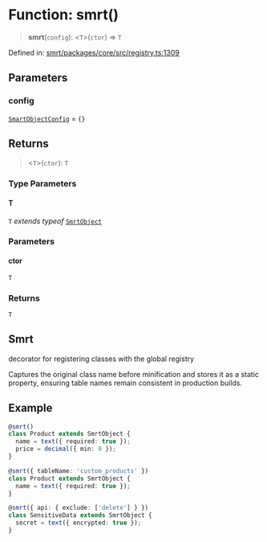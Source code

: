 # Function: smrt()

> **smrt**(`config`): \<`T`\>(`ctor`) => `T`

Defined in: [smrt/packages/core/src/registry.ts:1309](https://github.com/happyvertical/smrt/blob/3e10e04571f8229dee5c87ee2f9b9b06c6c49f12/packages/core/src/registry.ts#L1309)

## Parameters

### config

[`SmartObjectConfig`](../interfaces/SmartObjectConfig.md) = `{}`

## Returns

> \<`T`\>(`ctor`): `T`

### Type Parameters

#### T

`T` *extends* *typeof* [`SmrtObject`](../classes/SmrtObject.md)

### Parameters

#### ctor

`T`

### Returns

`T`

## Smrt

decorator for registering classes with the global registry

Captures the original class name before minification and stores it as
a static property, ensuring table names remain consistent in production builds.

## Example

```typescript
@smrt()
class Product extends SmrtObject {
  name = text({ required: true });
  price = decimal({ min: 0 });
}

@smrt({ tableName: 'custom_products' })
class Product extends SmrtObject {
  name = text({ required: true });
}

@smrt({ api: { exclude: ['delete'] } })
class SensitiveData extends SmrtObject {
  secret = text({ encrypted: true });
}
```
